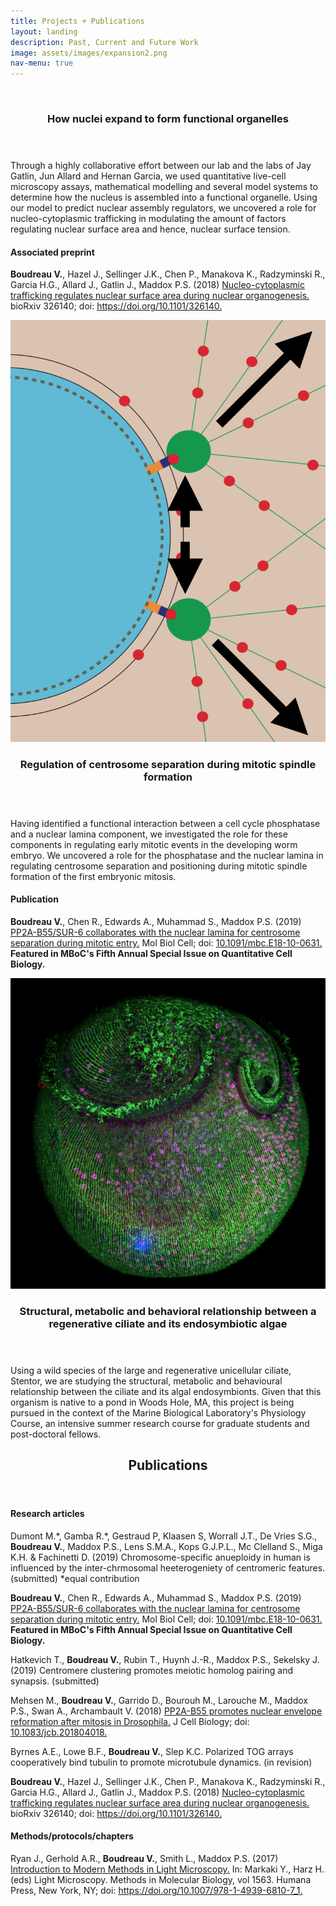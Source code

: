```yaml
---
title: Projects + Publications
layout: landing
description: Past, Current and Future Work
image: assets/images/expansion2.png
nav-menu: true
---
```


<!-- Main -->
<div id="main">

<!-- One -->
<section id="one" class="spotlights">
	<section>
		<a href="https://www.biorxiv.org/content/early/2018/05/18/326140" class="image">
			<img src="assets/images/flies2.gif" alt="" data-position="center center" />
		</a>
		<div class="content">
			<div class="inner">
				<header class="major">
					<h3>How nuclei expand to form functional organelles</h3>
				</header>
				<p>Through a highly collaborative effort between our lab and the labs of Jay Gatlin, Jun Allard and Hernan Garcia, we used quantitative live-cell microscopy assays, mathematical modelling and several model systems to determine how the nucleus is assembled into a functional organelle. Using our model to predict nuclear assembly regulators, we uncovered a role for nucleo-cytoplasmic trafficking in modulating the amount of factors regulating nuclear surface area and hence, nuclear surface tension.</p>
					<h4>Associated preprint</h4>
				<p><b>Boudreau V.</b>, Hazel J., Sellinger J.K., Chen P., Manakova K., Radzyminski R., Garcia H.G., Allard J., Gatlin J., Maddox P.S. (2018) <a href="https://www.biorxiv.org/content/early/2018/05/18/326140">Nucleo-cytoplasmic trafficking regulates nuclear surface area during nuclear organogenesis.</a> bioRxiv 326140; doi: <a href="https://doi.org/10.1101/326140">https://doi.org/10.1101/326140.</a></p>
			</div>
		</div>
	</section>
	<section>
		<a href="https://www.biorxiv.org/content/early/2018/10/12/442368">
			<img src="assets/images/centrosome2.png" alt="" data-position="top center" />
		</a>
		<div class="content">
			<div class="inner">
				<header class="major">
					<h3>Regulation of centrosome separation during mitotic spindle formation</h3>
				</header>
				<p>Having identified a functional interaction between a cell cycle phosphatase and a nuclear lamina component, we investigated the role for these components in regulating early mitotic events in the developing worm embryo. We uncovered a role for the phosphatase and the nuclear lamina in regulating centrosome separation and positioning during mitotic spindle formation of the first embryonic mitosis.</p>
				<h4>Publication</h4>
				<p><b>Boudreau V.</b>, Chen R., Edwards A., Muhammad S., Maddox P.S. (2019) <a href="https://doi.org/10.1091/mbc.E18-10-0631">PP2A-B55/SUR-6 collaborates with the nuclear lamina for centrosome separation during mitotic entry.</a> Mol Biol Cell; doi: <a href="https://doi.org/10.1091/mbc.E18-10-0631">10.1091/mbc.E18-10-0631.</a> <b>Featured in MBoC's Fifth Annual Special Issue on Quantitative Cell Biology.</b></p>
			</div>
		</div>
	</section>
	<section>
	<a href="Projects_+_Publications" class="image">
			<img src="assets/images/pyriformis.png" alt="" data-position="25% 25%" />
		</a>	
		<div class="content">
			<div class="inner">
				<header class="major">
					<h3>Structural, metabolic and behavioral relationship between a regenerative ciliate and its endosymbiotic algae</h3>
				</header>
				<p>Using a wild species of the large and regenerative unicellular ciliate, Stentor, we are studying the structural, metabolic and behavioural relationship between the ciliate and its algal endosymbionts. Given that this organism is native to a pond in Woods Hole, MA, this project is being pursued in the context of the Marine Biological Laboratory's Physiology Course, an intensive summer research course for graduate students and post-doctoral fellows.</p>
			</div>
		</div>
	</section>
</section>

<!-- Two -->
<section id="two">
	<div class="inner">
		<header class="major">
			<h2>Publications</h2>
		</header>
		<p>
<h4>Research articles</h4>
		
<p>Dumont M.*, Gamba R.*, Gestraud P, Klaasen S, Worrall J.T., De Vries S.G., <b>Boudreau V.</b>, Maddox P.S., Lens S.M.A., Kops G.J.P.L., Mc Clelland S., Miga K.H. & Fachinetti D. (2019) Chromosome-specific anueploidy in human is influenced by the inter-chrmosomal heeterogeniety of centromeric features. (submitted) *equal contribution</p>
		
<p><b>Boudreau V.</b>, Chen R., Edwards A., Muhammad S., Maddox P.S. (2019) <a href="https://doi.org/10.1091/mbc.E18-10-0631">PP2A-B55/SUR-6 collaborates with the nuclear lamina for centrosome separation during mitotic entry.</a> Mol Biol Cell; doi: <a href="https://doi.org/10.1091/mbc.E18-10-0631">10.1091/mbc.E18-10-0631.</a> <b>Featured in MBoC's Fifth Annual Special Issue on Quantitative Cell Biology.</b></p>

<p>Hatkevich T., <b>Boudreau V.</b>, Rubin T., Huynh J.-R., Maddox P.S., Sekelsky J. (2019) Centromere clustering promotes meiotic homolog pairing and synapsis. (submitted)</p>

<p>Mehsen M., <b>Boudreau V.</b>, Garrido D., Bourouh M., Larouche M., Maddox P.S., Swan A., Archambault V. (2018) <a href="http://jcb.rupress.org/content/early/2018/10/10/jcb.201804018">PP2A-B55 promotes nuclear envelope reformation after mitosis in Drosophila.</a> J Cell Biology; doi: <a href="http://jcb.rupress.org/content/early/2018/10/10/jcb.201804018">10.1083/jcb.201804018.</a></p>

<p>Byrnes A.E., Lowe B.F., <b>Boudreau V.</b>, Slep K.C. Polarized TOG arrays cooperatively bind tubulin to promote microtubule dynamics. (in revision)</p>

<p><b>Boudreau V.</b>, Hazel J., Sellinger J.K., Chen P., Manakova K., Radzyminski R., Garcia H.G., Allard J., Gatlin J., Maddox P.S. (2018) <a href="https://www.biorxiv.org/content/early/2018/05/18/326140">Nucleo-cytoplasmic trafficking regulates nuclear surface area during nuclear organogenesis.</a> bioRxiv 326140; doi: <a href="https://doi.org/10.1101/326140">https://doi.org/10.1101/326140.</a></p>
		
<h4>Methods/protocols/chapters</h4>

<p>Ryan J., Gerhold A.R., <b>Boudreau V.</b>, Smith L., Maddox P.S. (2017) <a href="https://link.springer.com/protocol/10.1007/978-1-4939-6810-7_1">Introduction to Modern Methods in Light Microscopy.</a> In: Markaki Y., Harz H. (eds) Light Microscopy. Methods in Molecular Biology, vol 1563. Humana Press, New York, NY; doi: <a href="https://doi.org/10.1007/978-1-4939-6810-7_1">https://doi.org/10.1007/978-1-4939-6810-7_1.</a></p>
